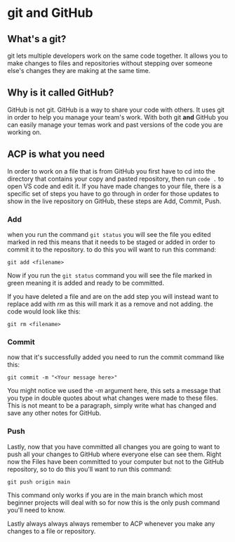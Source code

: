 # git and GitHub

## What's a git?

git lets multiple developers work on the same code together. It allows you to make changes to files and repositories without stepping over someone else's changes they are making at the same time.

## Why is it called GitHub?

GitHub is not git. GitHub is a way to share your code with others. It uses git in order to help you manage your team's work. With both git **and** GitHub you can easily manage your temas work and past versions of the code you are working on.

## ACP is what you need

In order to work on a file that is from GitHub you first have to cd into the directory that contains your copy and pasted repository, then run `code .` to open VS code and edit it. If you have made changes to your file, there is a specific set of steps you have to go through in order for those updates to show in the live repository on GitHub, these steps are Add, Commit, Push.

### Add

when you run the command `git status` you will see the file you edited marked in red this means that it needs to be staged or added in order to commit it to the repository. to do this you will want to run this command:

```
git add <filename>
```

Now if you run the `git status` command you will see the file marked in green meaning it is added and ready to be committed.

If you have deleted a file and are on the add step you will instead want to replace add with *rm* as this will mark it as a remove and not adding. the code would look like this:

```
git rm <filename>
```

### Commit

now that it's successfully added you need to run the commit command like this:

```
git commit -m "<Your message here>"
```

You might notice we used the *-m* argument here, this sets a message that you type in double quotes about what changes were made to these files. This is not meant to be a paragraph, simply write what has changed and save any other notes for GitHub.

### Push

Lastly, now that you have committed all changes you are going to want to push all your changes to GitHub where everyone else can see them. Right now the Files have been committed to your computer but not to the GitHub repository, so to do this you'll want to run this command:

```
git push origin main
```

This command only works if you are in the main branch which most beginner projects will deal with so for now this is the only push command you'll need to know.
 
Lastly always always always remember to ACP whenever you make any changes to a file or repository.
